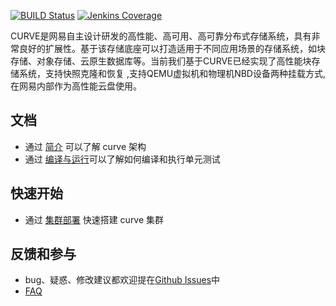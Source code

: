 [![BUILD Status](https://img.shields.io/jenkins/build?jobUrl=http%3A%2F%2F59.111.93.165%3A8080%2Fjob%2Fcurve_multijob%2F)](http://59.111.93.165:8080/job/curve_multijob/lastBuild)
[![Jenkins Coverage](https://img.shields.io/jenkins/coverage/cobertura?jobUrl=http%3A%2F%2F59.111.93.165%3A8080%2Fjob%2Fcurve_multijob%2F)](http://59.111.93.165:8080/job/curve_multijob/HTML_20Report/)

CURVE是网易自主设计研发的高性能、高可用、高可靠分布式存储系统，具有非常良好的扩展性。基于该存储底座可以打造适用于不同应用场景的存储系统，如块存储、对象存储、云原生数据库等。当前我们基于CURVE已经实现了高性能块存储系统，支持快照克隆和恢复 ,支持QEMU虚拟机和物理机NBD设备两种挂载方式, 在网易内部作为高性能云盘使用。

## 文档

- 通过 [简介](https://opencurve.github.io/) 可以了解 curve 架构
- 通过 [编译与运行](docs/cn/build_and_run.md)可以了解如何编译和执行单元测试

## 快速开始

- 通过 [集群部署](docs/cn/deploy.md) 快速搭建 curve 集群

## 反馈和参与

- bug、疑惑、修改建议都欢迎提在[Github Issues](https://github.com/opencurve/curve/issues)中
- [FAQ](https://github.com/opencurve/curve/wiki/CURVE-FAQ) 

